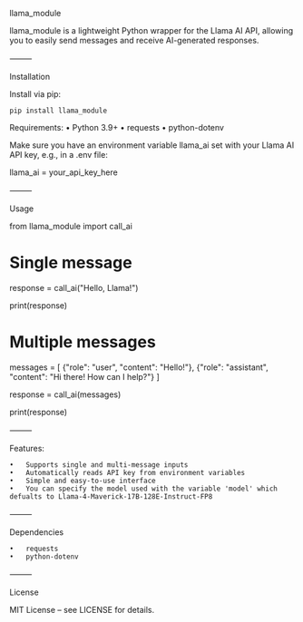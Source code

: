 llama_module

llama_module is a lightweight Python wrapper for the Llama AI API, allowing you to easily send messages and receive AI-generated responses.

⸻

Installation

Install via pip:

`` pip install llama_module ``

Requirements:
	•	Python 3.9+
	•	requests
	•	python-dotenv

Make sure you have an environment variable llama_ai set with your Llama AI API key, e.g., in a .env file:


llama_ai = your_api_key_here


⸻

Usage

from llama_module import call_ai

# Single message
response = call_ai("Hello, Llama!")

print(response)

# Multiple messages
messages = [
    {"role": "user", "content": "Hello!"},
    {"role": "assistant", "content": "Hi there! How can I help?"}
]

response = call_ai(messages)

print(response)


⸻

Features:

	•	Supports single and multi-message inputs
	•	Automatically reads API key from environment variables
	•	Simple and easy-to-use interface
	•	You can specify the model used with the variable 'model' which defualts to Llama-4-Maverick-17B-128E-Instruct-FP8

⸻

Dependencies

	•	requests
	•	python-dotenv

⸻

License

MIT License – see LICENSE for details.